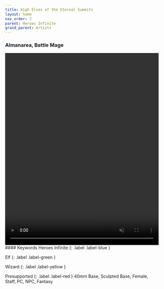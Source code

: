 ```yaml
---
title: High Elves of the Eternal Summits
layout: home
nav_order: 2
parent: Heroes Infinite
grand_parent: Artists
---
```

### Almanarea, Battle Mage
<video width='500' height='625' preload='auto' autoplay muted loop>
  <source src="https://github.com/Exitalterego/tfistls/raw/main/assets/webm/infiniteheroes/highelves/Almanarea.webm" type="video/webm; codecs=vp8, vorbis">
</video>
#### Keywords
Heroes Infinite 
{: .label .label-blue }

Elf 
{: .label .label-green }

Wizard 
{: .label .label-yellow }

Presupported 
{: .label .label-red }
40mm Base, Sculpted Base, Female, Staff, PC, NPC, Fantasy
